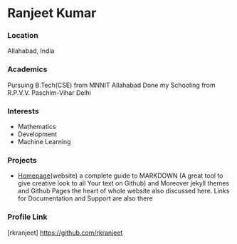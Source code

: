 # Ranjeet Kumar

### Location

Allahabad, India

### Academics

Pursuing B.Tech(CSE) from MNNIT Allahabad 
Done my Schooling from R.P.V.V. Paschim-Vihar Delhi 

### Interests

- Mathematics
- Development
- Machine Learning

### Projects

- [Homepage](https://rkranjeet.github.io/)(website) a complete guide to MARKDOWN 
  (A great tool to give creative look to all Your text on Github) and Moreover 
  jekyll themes and Github Pages the heart of whole website  also discussed here. 
  Links for Documentation and Support are also there 


### Profile Link

[rkranjeet] https://github.com/rkranjeet
